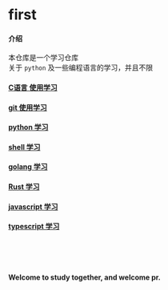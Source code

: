 # first

#### 介绍

本仓库是一个学习仓库  
关于 `python` 及一些编程语言的学习，并且不限

#### [C语言 使用学习](C/Readme.md)

#### [git 使用学习](git/Readme.md)

#### [python 学习](python/Readme.md)

#### [shell 学习](shell/Readme.md)

#### [golang 学习](golang/Readme.md)

#### [Rust 学习](rust/Readme.md)

#### [javascript 学习](javascript/Readme.md)

#### [typescript 学习](typescript/Readme.md)

<br />
<br />
<br />

**Welcome to study together, and welcome pr.**

<br />
<br />
<br />

